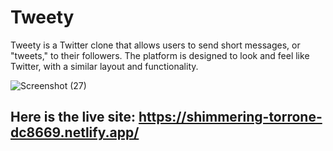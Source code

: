 # Tweety
Tweety is a Twitter clone that allows users to send short messages, or "tweets," to their followers. 
The platform is designed to look and feel like Twitter, with a similar layout and functionality.

![Screenshot (27)](https://github.com/Mohaz24/Tweety/assets/107796482/9edbfcc2-b58d-4af9-a04e-8b2aaa04027e)
## Here is the live site: https://shimmering-torrone-dc8669.netlify.app/
